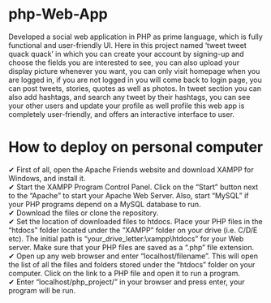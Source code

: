 # php-Web-App
Developed a social web application in PHP as prime language, which is fully functional and user-friendly UI. Here in this project named ‘tweet tweet quack quack’ in which you can create your account by signing-up and choose the fields you are interested to see, you can also upload your display picture whenever you want, you can only visit homepage when you are logged in, if you are not logged in you will come back to login page, you can post tweets, stories, quotes as well as photos. In tweet section you can also add hashtags, and search any tweet by their hashtags, you can see your other users and update your profile as well profile this web app is completely user-friendly, and offers an interactive interface to user.

# How to deploy on personal computer
 ✔ First of all, open the Apache Friends website and download XAMPP for Windows, and install it.<br>
 ✔ Start the XAMPP Program Control Panel. Click on the “Start”  button next to the “Apache” to start your Apache Web Server. Also, start “MySQL” if your PHP programs depend on a MySQL database to run.<br>
 ✔ Download the files or clone the repository. <br>
 ✔ Set the location of downloaded files to htdocs. Place your PHP files in the “htdocs” folder located under the “XAMPP” folder on your drive (i.e. C/D/E etc). The initial path is “your_drive_letter:\xampp\htdocs” for your Web server. Make sure that your PHP files are saved as a “.php” file extension.<br>
 ✔ Open up any web browser and enter “localhost/filename”. This will open the list of all the files and folders stored under the “htdocs” folder on your computer. Click on the link to a PHP file and open it to run a program.<br>
 ✔ Enter “localhost/php_project/” in your browser and press enter, your program will be run.<br>

